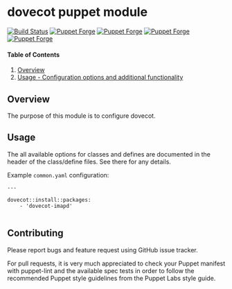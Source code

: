 # dovecot puppet module

[![Build Status](https://travis-ci.org/cirrax/puppet-dovecot.svg?branch=master)](https://travis-ci.org/cirrax/puppet-dovecot)
[![Puppet Forge](https://img.shields.io/puppetforge/v/cirrax/dovecot.svg?style=flat-square)](https://forge.puppetlabs.com/cirrax/dovecot)
[![Puppet Forge](https://img.shields.io/puppetforge/dt/cirrax/dovecot.svg?style=flat-square)](https://forge.puppet.com/cirrax/dovecot)
[![Puppet Forge](https://img.shields.io/puppetforge/e/cirrax/dovecot.svg?style=flat-square)](https://forge.puppet.com/cirrax/dovecot)
[![Puppet Forge](https://img.shields.io/puppetforge/f/cirrax/dovecot.svg?style=flat-square)](https://forge.puppet.com/cirrax/dovecot)

#### Table of Contents

1. [Overview](#overview)
1. [Usage - Configuration options and additional functionality](#usage)


## Overview

The purpose of this module is to configure dovecot.

## Usage

The all available options for classes and defines are documented in the header of the class/define files. See there for any details.

Example `common.yaml` configuration:

````
---

dovecot::install::packages:
    - 'dovecot-imapd'


````

## Contributing

Please report bugs and feature request using GitHub issue tracker.

For pull requests, it is very much appreciated to check your Puppet manifest with puppet-lint
and the available spec tests  in order to follow the recommended Puppet style guidelines
from the Puppet Labs style guide.
